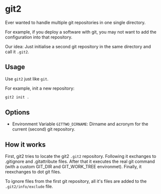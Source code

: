 # git2

Ever wanted to handle multiple git repositories in one single directory.

For example, if you deploy a software with git, you may not want to add the configuration into that repository.

Our idea: Just initialise a second git repository in the same directory and call it `.git2`.

## Usage

Use `git2` just like `git`.

For example, init a new repository:

```sh
git2 init .
```

## Options

  * Environment Variable `GITTWO_DIRNAME`: Dirname and acronym for the current (second) git repository.

## How it works

First, git2 tries to locate the git2 `.git2` repository.
Following it exchanges to .gitignore and .gitattribute files.
After that it executes the real git command (with a custom GIT_DIR and GIT_WORK_TREE environmet).
Finally, it reexchanges to dot git files.

To ignore files from the first git repository, all it's files are added to the `.git2/info/exclude` file.

